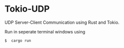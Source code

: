 # Tokio-UDP
UDP Server-Client Communication using Rust and Tokio.

Run in seperate terminal windows using

```bash
$  cargo run
```
